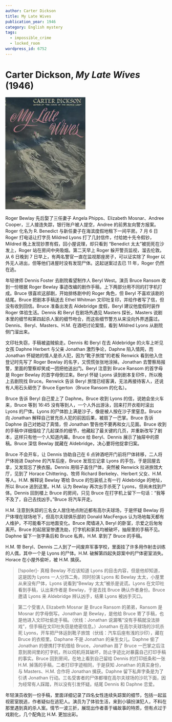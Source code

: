 ```yaml
---
author: Carter Dickson
title: My Late Wives
publication_year: 1946
category: English mystery
tags:
  - impossible_crime
  - locked_room
wordpress_id: 6752
---
```


# Carter Dickson, <i>My Late Wives</i> (1946)

<img src=images/1946_cover.jpg width=250/>

Roger Bewlay 先后娶了三任妻子 Angela Phipps、Elizabeth Mosnar、Andree Cooper，三人接连失踪，银行账户被人提空，Andree 的前男友向警方报案。Roger 化名为 R. Benedict 与新任妻子在海滨度假地租下一间平房。7 月 6 日 Roger 打电话让打字员 Mildred Lyons 打了几封信件，付给她十先令假钞，Mildred 晚上发现钞票有假，回小屋说理，却只看到 “Benedict 太太”被扼死在沙发上，Roger 站在房间中央吸烟。第二天早上 Roger 躲开警员监视，溜去伦敦。从 6 日晚到 7 日早上，有两名警官一直在监视那座房子，可以证实除了 Roger 以外无人进出，但等他们进屋时没有发现尸体。这起谜案过去已 11 年，Roger 仍然在逃。

年轻律师 Dennis Foster 去剧院看望制作人 Beryl West。演员 Bruce Ransom 收到一份根据 Roger Bewlay 事迹改编的剧作手稿，上下两部分用不同的打字机打成。Bruce 很喜欢这部剧，开始排练剧中的 Roger 角色，但 Beryl 不喜欢该剧的结尾。Bruce 把剧本手稿送去 Ethel Whitman 文印社复印，并给作者写了信，但没有收到回信。Bruce 准备出发去 Aldebridge 度假，Beryl 建议他度假时装作 Roger 体验生活。Dennis 和 Beryl 在剧场外遇见 Masters 探长，Masters 说剧本里的细节和第四起杀人案的细节吻合，而这些细节警方从来没向外界透露过。Dennis、Beryl、Masters、H.M. 在酒吧讨论案情，看到 Mildred Lyons 从剧院侧门溜出来。

文印社失窃，手稿被盗贼偷走。Dennis 和 Beryl 在去 Aldebridge 的火车上听见女孩 Daphne Herbert 与父亲 Jonathan 激烈争论，Daphne 陷入情网，而 Jonathan 怀疑她的情人是杀人犯，因为“靴子旅馆”的老板 Renwick 看到他入住登记时先写了 Roger Bewlay 的名字，又慌慌张张地涂掉。Jonathan 去警察局报警，里面的警察却笑成一团把他送出门。Beryl 注意到 Bruce Ransom 的首字母是 Roger Bewlay 的首字母倒过来。Beryl 怀疑 Lyons 读到剧本复印件，所以晚上去剧院找 Bruce。Renwick 告诉 Beryl 旅馆已经客满，无法再接待客人，还说有人用石头砸伤了 Bruce Egerton（Bruce Ransom 的化名）。

Bruce 告诉 Beryl 自己爱上了 Daphne。Bruce 收到 Lyons 的信，说她会坐火车来，Bruce 等到 16:45 没有等到人，一个人外出游泳，回来打开衣柜时滚出 Lyons 的尸体。Lyons 的尸体脸上满是沙子，像是被人按在沙子里窒息。Bruce 向 Jonathan 解释自己冒充杀人犯的前因后果，被扇了一巴掌。Bruce 告诉 Daphne 自己对她动了真情，但 Jonathan 警告他不要再和女儿见面。Bruce 收到的手稿中详细描绘了几起谋杀的细节，他藏起了最关键的几页，并重新改写了剧本，这样只有他一个人知道内幕。Bruce 给 Beryl、Dennis 展示了抽屉中的原稿。Bruce 深信 Bewlay 就藏在 Aldebridge，决心要将他捉拿归案。

Bruce 不会开车，让 Dennis 协助自己在 6 点钟酒吧开门前将尸体转移，二人将尸体抛进 Daphne 的汽车后座，Bruce 发现忘记拿 Lyons 的手包，于是回屋去拿，又发现忘了换衣服。Dennis 用毯子盖住尸体，突然被 Renwick 拉进旅馆大厅，见到了 Horace Chittering、牧师 Richard Berkeley、Herbert 父女、H.M. 等人。H.M. 解释说 Bewlay 寄给 Bruce 的包装纸上有一行 Aldebridge 的地址，所以 Bruce 追到这里。H.M. 认为 Bewlay 再次出手杀死了 Lyons，但尚未找到尸体。Dennis 回到楼上 Bruce 的房间，只见 Bruce 在打字机上留下一句话：“我等不及了，自己去找凶手。”Bruce 将汽车开走。

H.M. 注意到失踪的三名女人居住地点附近都有高尔夫球场，于是怀疑 Bewlay 将尸体埋在球场地下，但高尔夫球俱乐部的 Donald MacFergus 认为场地每天都有人维护，不可能看不出地面变化。Bruce 爬墙进入 Beryl 的卧室，示爱之后匆匆离开。Bruce 的起居室惨遭洗劫，打字机和家具均被破坏，抽屉里的手稿不见。Daphne 留下一张字条后和 Bruce 私奔。H.M. 拿到了 Bruce 的手稿。

H.M. 带 Beryl、Dennis 二人到了一间废弃军事学校，里面挂了许多用作射击训练的人偶，其中一个是 Lyons 的尸体。H.M. 破解第四起失踪案中的尸体密室消失。Horace 在小屋外偷听，被 H.M. 擒获。

> [!spoiler]- 真相
> Bewlay 不应该知道 Lyons 的目击内容，但是他却知道，这是因为 Lyons 一人分饰二角，同时扮演 Lyons 和 Bewlay 太太，小屋里从来没有尸体，Lyons 说看到“Bewlay 太太”被杀是说谎。Lyons 在文印社看到手稿，认出来作者是 Bewlay，于是去找 Bruce 确认作者身份。Bruce 邀请 Lyons 来 Aldebridge 辨认凶手，结果 Lyons 被凶手灭口。

> 第二个受害人 Elizabeth Mosnar 是 Bruce Ransom 的弟弟，Ransom 是 Mosnar 的字母倒写。Jonathan 是 Bewlay，是他给 Bruce 寄了手稿，也是他进入文印社偷走手稿。（伏线：Jonathan 说漏嘴“没有手稿就没法排戏”，但手稿在文印社失窃是绝密信息。）Jonathan 在高尔夫球场的沙坑杀死 Lyons，开车把尸体运到靴子旅馆（伏线：汽车后座有浅的沙印），藏在 Bruce 的衣柜里。Daphane 不是 Jonathan 的亲生女儿。Daphne 偷了 Jonathan 的便携打字机借给 Bruce，Jonathan 扇了 Bruce 一巴掌之后注意到房间里的打字机，所以伺机将其破坏，防止字迹比对暴露自己打印手稿的事实。Bruce 回到房间，在地上看到自己留给 Dennis 的打印纸条和一张 H.M. 掉落的手稿，二者打印字迹相同，于是获知 Jonathan 的真实身份，与 Masters、H.M. 合作将 Jonathan 擒获。Daphne 留下私奔字条是为了引诱 Jonathan 行动。三名受害者的尸体都埋在高尔夫球场的沙坑下面，因为经常有人踩踏，所以没有引发怀疑。结尾 Dennis 和 Daphne 恋爱。

年轻演员收到一份手稿，里面详细记录了四名女性连续失踪案的细节，包括一起监视密室脱逃，作者疑似在逃犯人。演员为了体验生活，来到小镇扮演犯人，不料在那里遇到真的杀人案。情节一波三折，展现出作者善于编故事的特质，但有点过于戏剧化，几个配角比 H.M. 更加出彩。